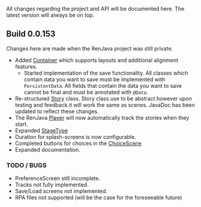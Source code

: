 All changes regarding the project and API will be documented here. The latest version wIll always be on top.
## Build 0.0.153 
Changes here are made when the RenJava project was still private.
- Added [Container]() which supports layouts and additional alignment features.
  - Started implementation of the save functionality. All classes which contain data you want to save must be implemented with `PersistentData`.
  All fields that contain the data you want to save cannot be final and must be annotated with `@Data`.
- Re-structured [Story]() class. Story class use to be abstract however upon testing and feedback it will work the same as scenes. JavaDoc has been updated to reflect these changes.
- The RenJava [Player]() will now automatically track the stories when they start.
- Expanded [StageType]()
- Duration for splash-screens is now configurable.
- Completed buttons for choices in the [ChoiceScene]()
- Expanded documentation.

### TODO / BUGS
- PreferenceScreen still incomplete.
- Tracks not fully implemented.
- Save/Load screens not implemented.
- RPA files not supported (will be the case for the foreseeable future)